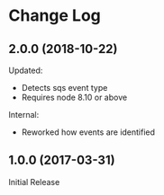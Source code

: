 # Change Log

## 2.0.0 (2018-10-22)

Updated:

* Detects sqs event type
* Requires node 8.10 or above

Internal:

* Reworked how events are identified


## 1.0.0 (2017-03-31)

Initial Release
